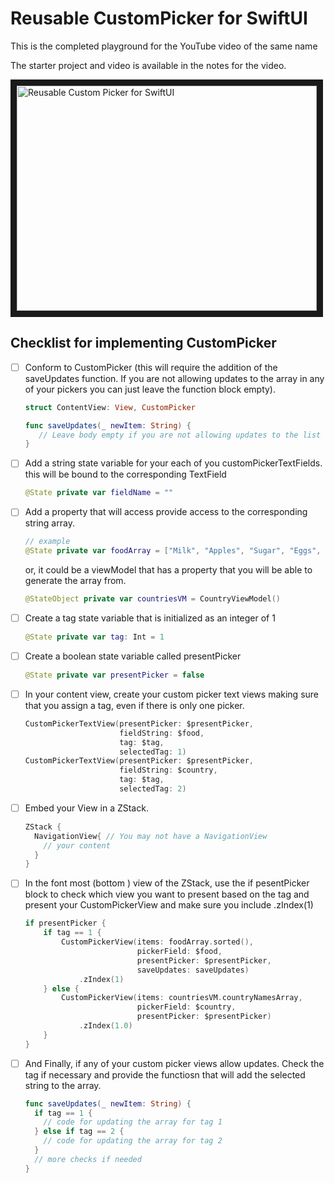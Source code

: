 # Reusable CustomPicker for SwiftUI

This is the completed playground for the YouTube video of the same name

The starter project and video is available in the notes for the video.

<a href="http://www.youtube.com/watch?feature=player_embedded&v=tNc2nzK7CJ8
" target="_blank"><img src="http://img.youtube.com/vi/tNc2nzK7CJ8/0.jpg" 
alt="Reusable Custom Picker for SwiftUI" width="480" height="360" border="10" /></a>

## Checklist for implementing CustomPicker

- [ ] Conform to CustomPicker (this will require the addition of the saveUpdates function.  If you are not allowing updates to the array in any of your pickers you can just leave the function block empty).

  ````swift
  struct ContentView: View, CustomPicker
  ````

  ````swift
  func saveUpdates(_ newItem: String) {
     // Leave body empty if you are not allowing updates to the list
  }
  ````

- [ ] Add a string state variable for your each of you customPickerTextFields.  this will be bound to the corresponding TextField

  ````swift
  @State private var fieldName = ""
  ````

- [ ] Add a property that will access provide access to the corresponding string array.

  ````swift
  // example
  @State private var foodArray = ["Milk", "Apples", "Sugar", "Eggs", "Oranges", "Potatoes", "Corn", "Bread"]
  ````

  or, it could be a viewModel that has a property that you will be able to generate the array from.

  ````swift
  @StateObject private var countriesVM = CountryViewModel()
  ````

- [ ] Create a tag state variable that is initialized as an integer of 1

  ````swift
  @State private var tag: Int = 1
  ````

- [ ] Create a boolean state variable called presentPicker

  ````swift
  @State private var presentPicker = false
  ````

- [ ] In your content view, create your custom picker text views making sure that you assign a tag, even if there is only one picker.

  ````swift
  CustomPickerTextView(presentPicker: $presentPicker,
                       fieldString: $food,
                       tag: $tag,
                       selectedTag: 1)
  CustomPickerTextView(presentPicker: $presentPicker,
                       fieldString: $country,
                       tag: $tag,
                       selectedTag: 2)
  ````

  

- [ ] Embed your View in a ZStack.

  ````swift
  ZStack {
    NavigationView{ // You may not have a NavigationView
      // your content
    }
  }
  ````

- [ ] In the font most (bottom ) view of the ZStack, use the if pesentPicker block to check which view you want to present based on the tag and present your CustomPickerView and make sure you include .zIndex(1)

  ````swift
  if presentPicker {
      if tag == 1 {
          CustomPickerView(items: foodArray.sorted(),
                           pickerField: $food,
                           presentPicker: $presentPicker,
                           saveUpdates: saveUpdates)
              .zIndex(1)
      } else {
          CustomPickerView(items: countriesVM.countryNamesArray,
                           pickerField: $country,
                           presentPicker: $presentPicker)
              .zIndex(1.0)
      }
  }
  ````

  

- [ ] And Finally, if any of your custom picker views allow updates. Check the tag if necessary and provide the functiosn that will add the selected string to the array.

  ````swift
  func saveUpdates(_ newItem: String) {
    if tag == 1 {
      // code for updating the array for tag 1
    } else if tag == 2 {
      // code for updating the array for tag 2
    }
    // more checks if needed
  }
  ````

  


